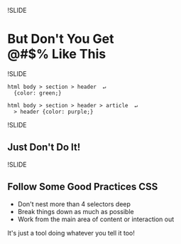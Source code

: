 !SLIDE

But Don't You Get <br/> @#$% Like This
======================================

!SLIDE

    html body > section > header  ↵
      {color: green;}
    
    html body > section > header > article  ↵
      > header {color: purple;}

!SLIDE

Just Don't Do It!
-----------------

!SLIDE

Follow Some Good Practices CSS
------------------------------

* Don't nest more than 4 selectors deep
* Break things down as much as possible
* Work from the main area of content or interaction out

It's just a tool doing whatever you tell it too!

